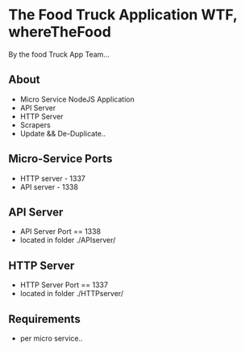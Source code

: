 # The Food Truck Application  WTF, whereTheFood

By the food Truck App Team... 

## About
* Micro Service NodeJS Application
* API Server 
* HTTP Server
* Scrapers
* Update && De-Duplicate.. 

## Micro-Service Ports
* HTTP server - 1337
* API server - 1338

## API Server
* API Server Port == 1338
* located in folder  ./APIserver/

## HTTP Server
* HTTP Server Port == 1337
* located in folder  ./HTTPserver/


## Requirements
* per micro service..